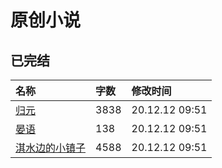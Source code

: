 # 原创小说

## 已完结

|名称|字数|修改时间|
|:-|:-|:-|
|[归元](皓月·归元.md)|3838|20.12.12 09:51|
|[晏语](皓月·晏语.md)|138|20.12.12 09:51|
|[淇水边的小镇子](淇水边的小镇子.md)|4588|20.12.12 09:51|
